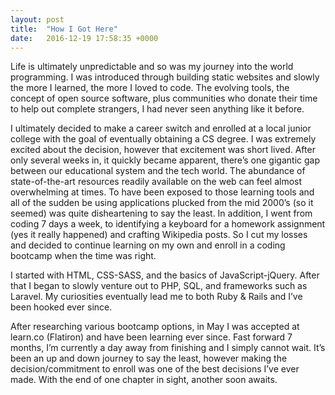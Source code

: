```yaml
---
layout: post
title:  "How I Got Here"
date:   2016-12-19 17:58:35 +0000
---
```



Life is ultimately unpredictable and so was my journey into the world programming. I was introduced through building static websites and slowly the more I learned, the more I loved to code. The evolving tools, the concept of open source software, plus communities who donate their time to help out complete strangers, I had never seen anything like it before.

I ultimately decided to make a career switch and enrolled at a local junior college with the goal of eventually obtaining a CS degree. I was extremely excited about the decision, however that excitement was short lived.  After only several weeks in, it quickly became apparent, there’s one gigantic gap between our educational system and the tech world. The abundance of state-of-the-art resources readily available on the web can feel almost overwhelming at times. To have been exposed to those learning tools and all of the sudden be using applications plucked from the mid 2000’s (so it seemed) was quite disheartening to say the least. In addition, I went from coding 7 days a week, to identifying a keyboard for a homework assignment (yes it really happened) and crafting Wikipedia posts. So I cut my losses and decided to continue learning on my own and enroll in a coding bootcamp when the time was right.

I started with HTML, CSS-SASS, and the basics of JavaScript-jQuery.  After that I began to slowly venture out to PHP, SQL, and frameworks such as Laravel.  My curiosities eventually lead me to both Ruby & Rails and I’ve been hooked ever since.

After researching various bootcamp options, in May I was accepted at learn.co (Flatiron) and have been learning ever since. Fast forward 7 months, I’m currently a day away from finishing and I simply cannot wait.  It’s been an up and down journey to say the least, however making the decision/commitment to enroll was one of the best decisions I’ve ever made.  With the end of one chapter in sight, another soon awaits.

